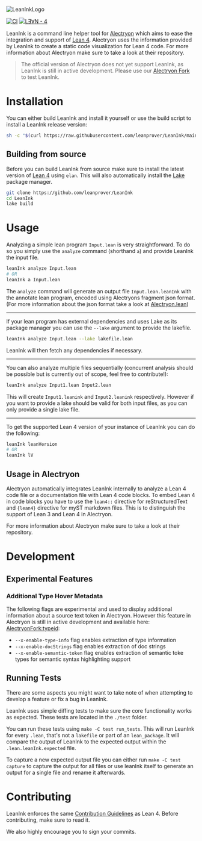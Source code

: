 ![LeanInkLogo](https://user-images.githubusercontent.com/24965150/145307859-30350f23-4f7f-4aab-a1ab-34889ad44d9a.png)

[![CI](https://github.com/leanprover/LeanInk/actions/workflows/build.yml/badge.svg)](https://github.com/insightmind/LeanInk/actions/workflows/build.yml)
[![LƎⱯN - 4](https://img.shields.io/static/v1?label=LƎⱯN&message=4&color=black)](https://github.com/leanprover/lean4)

LeanInk is a command line helper tool for [Alectryon](https://github.com/cpitclaudel/alectryon) which aims to ease the integration and support of [Lean 4](https://github.com/leanprover/lean4).
Alectryon uses the information provided by LeanInk to create a static code visualization for Lean 4 code.
For more information about Alectryon make sure to take a look at their repository.

> The official version of Alectryon does not yet support LeanInk, as LeanInk is still in active development. Please use our [Alectryon Fork](https://github.com/insightmind/alectryon/tree/lean4) to test LeanInk.

# Installation

You can either build LeanInk and install it yourself or use the build script to install a LeanInk release version:

```bash
sh -c "$(curl https://raw.githubusercontent.com/leanprover/LeanInk/main/init.sh -sSf)"
```

## Building from source

Before you can build LeanInk from source make sure to install the latest version of [Lean 4](https://github.com/leanprover/lean4) using `elan`.
This will also automatically install the [Lake](https://github.com/leanprover/lake) package manager.

```bash
git clone https://github.com/leanprover/LeanInk
cd LeanInk
lake build
```

# Usage

Analyzing a simple lean program `Input.lean` is very straightforward. To do so you simply use the `analyze` command (shorthand `a`) and provide LeanInk the input file.

```bash
leanInk analyze Input.lean
# OR
leanInk a Input.lean
```

The `analyze` command will generate an output file `Input.lean.leanInk` with the annotate lean program, encoded using Alectryons fragment json format. (For more information about the json format take a look at [Alectryon.lean](https://github.com/leanprover/LeanInk/blob/main/LeanInk/Annotation/Alectryon.lean))

---

If your lean program has external dependencies and uses Lake as its package manager you can use the `--lake` argument to provide the lakefile.

```bash
leanInk analyze Input.lean --lake lakefile.lean
```

LeanInk will then fetch any dependencies if necessary.

---

You can also analyze multiple files sequentially (concurrent analysis should be possible but is currently out of scope, feel free to contribute!):

```bash
leanInk analyze Input1.lean Input2.lean
```

This will create `Input1.leanink` and `Input2.leanink` respectively. However if you want to provide a lake should be valid for both input files, as you can only provide a single lake file.

---

To get the supported Lean 4 version of your instance of LeanInk you can do the following:

```bash
leanInk leanVersion
# OR
leanInk lV
```

## Usage in Alectryon

Alectryon automatically integrates LeanInk internally to analyze a Lean 4 code file or a documentation file with Lean 4 code blocks.
To embed Lean 4 in code blocks you have to use the `lean4::` directive for reStructuredText and `{lean4}` directive for myST markdown files. This is to distinguish the support of Lean 3 and Lean 4 in Alectryon.

For more information about Alectryon make sure to take a look at their repository.

# Development

## Experimental Features

### Additional Type Hover Metadata
The following flags are experimental and used to display additional information about a source text token in Alectryon. However this feature in Alectryon is still in active development and available here: [AlectryonFork:typeid](https://github.com/insightmind/alectryon/tree/typeid):

- `--x-enable-type-info` flag enables extraction of type information
- `--x-enable-docStrings` flag enables extraction of doc strings
- `--x-enable-semantic-token` flag enables extraction of semantic toke types for semantic syntax highlighting support

## Running Tests
There are some aspects you might want to take note of when attempting to develop a feature or fix a bug in LeanInk.

LeanInk uses simple diffing tests to make sure the core functionality works as expected. These tests are located in the `./test` folder.

You can run these tests using `make -C test run_tests`. This will run LeanInk for every `.lean`, that's not a `lakefile` or part of an `lean_package`. It will compare the output of LeanInk to the expected output within the `.lean.leanInk.expected` file.

To capture a new expected output file you can either run `make -C test capture` to capture the output for all files or use leanInk itself to generate an output for a single file and rename it afterwards.

# Contributing

LeanInk enforces the same [Contribution Guidelines](https://github.com/leanprover/lean4/blob/master/CONTRIBUTING.md) as Lean 4. Before contributing, make sure to read it.

We also highly encourage you to sign your commits.

